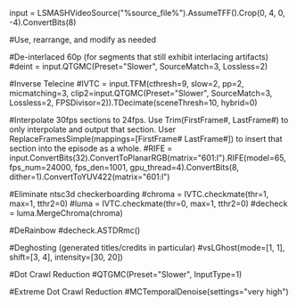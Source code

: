 input = LSMASHVideoSource("%source_file%").AssumeTFF().Crop(0, 4, 0, -4).ConvertBits(8)

#Use, rearrange, and modify as needed

#De-interlaced 60p (for segments that still exhibit interlacing artifacts)
#deint = input.QTGMC(Preset="Slower", SourceMatch=3, Lossless=2)

#Inverse Telecine
#IVTC = input.TFM(cthresh=9, slow=2, pp=2, micmatching=3, clip2=input.QTGMC(Preset="Slower", SourceMatch=3, Lossless=2, FPSDivisor=2)).TDecimate(sceneThresh=10, hybrid=0)

#Interpolate 30fps sections to 24fps. Use Trim(FirstFrame#, LastFrame#) to only interpolate and output that section. User ReplaceFramesSimple(mappings=[FirstFrame# LastFrame#]) to insert that section into the episode as a whole.
#RIFE = input.ConvertBits(32).ConvertToPlanarRGB(matrix="601:l").RIFE(model=65, fps_num=24000, fps_den=1001, gpu_thread=4).ConvertBits(8, dither=1).ConvertToYUV422(matrix="601:l")

#Eliminate ntsc3d checkerboarding
#chroma = IVTC.checkmate(thr=1, max=1, tthr2=0)
#luma = IVTC.checkmate(thr=0, max=1, tthr2=0)
#decheck = luma.MergeChroma(chroma)

#DeRainbow
#decheck.ASTDRmc()

#Deghosting (generated titles/credits in particular)
#vsLGhost(mode=[1, 1], shift=[3, 4], intensity=[30, 20])

#Dot Crawl Reduction
#QTGMC(Preset="Slower", InputType=1)

#Extreme Dot Crawl Reduction
#MCTemporalDenoise(settings="very high")
